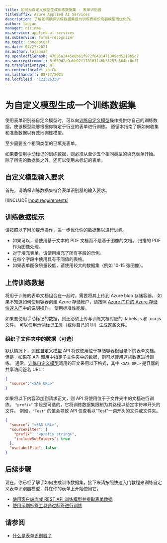 ```yaml
---
title: 如何为自定义模型生成训练数据集 - 表单识别器
titleSuffix: Azure Applied AI Services
description: 了解如何确保训练数据集是为训练表单识别器模型而优化的。
author: laujan
manager: nitinme
ms.service: applied-ai-services
ms.subservice: forms-recognizer
ms.topic: conceptual
ms.date: 07/27/2021
ms.author: lajanuar
ms.openlocfilehash: 47695a2445e0b61f972f6481471305ed5219b5d7
ms.sourcegitcommit: 5f659d2a9abb92f178103146b38257c864bc8c31
ms.translationtype: HT
ms.contentlocale: zh-CN
ms.lasthandoff: 08/17/2021
ms.locfileid: "122326338"
---
```

# <a name="build-a-training-data-set-for-a-custom-model"></a>为自定义模型生成一个训练数据集

使用表单识别器自定义模型时，可以向[训练自定义模型](https://westus.dev.cognitive.microsoft.com/docs/services/form-recognizer-api-v2-1/operations/TrainCustomModelAsync)操作提供你自己的训练数据，使该模型能够根据你特定于行业的表单进行训练。 遵循本指南了解如何收集和准备数据以有效地训练模型。

至少需要五个相同类型的已填充表单。

如果要使用手动标记的训练数据，则必须从至少五个相同类型的填充表单开始。 除了所需的数据集之外，还可以使用未标记的表单。

## <a name="custom-model-input-requirements"></a>自定义模型输入要求

首先，请确保训练数据集符合表单识别器的输入要求。

[!INCLUDE [input requirements](./includes/input-requirements.md)]

## <a name="training-data-tips"></a>训练数据提示

请按照以下附加提示操作，进一步优化你的数据集以进行训练。

* 如果可以，请使用基于文本的 PDF 文档而不是基于图像的文档。 扫描的 PDF 作为图像处理。
* 对于填充表单，请使用填充了所有字段的示例。
* 在每个字段中使用具有不同值的表格。
* 如果表单图像质量较低，请使用较大的数据集（例如 10-15 张图像）。

## <a name="upload-your-training-data"></a>上传训练数据

将用于训练的表单文档组合在一起时，需要将其上传到 Azure blob 存储容器。 如果不知道如何使用容器创建 Azure 存储帐户，请按照 [Azure 门户的 Azure 存储快速入门](../../storage/blobs/storage-quickstart-blobs-portal.md)中的说明操作。 使用标准性能层。

如果要使用手动标记的数据，则还必须上传与训练文档对应的 .labels.js 和 .ocr.js 文件。 可以使用[示例标记工具](label-tool.md)（或你自己的 UI）生成这些文件。

### <a name="organize-your-data-in-subfolders-optional"></a>组织子文件夹中的数据（可选）

默认情况下，[训练自定义模型](https://westus.dev.cognitive.microsoft.com/docs/services/form-recognizer-api-v2-1/operations/TrainCustomModelAsync) API 将仅使用位于存储容器根目录下的表单文档。 但是，如果在 API 调用中指定子文件夹中的数据，则可以使用这些数据进行训练。 通常，[训练自定义模型](https://westus.dev.cognitive.microsoft.com/docs/services/form-recognizer-api-v2-1/operations/TrainCustomModelAsync)调用的正文采用以下格式，其中 `<SAS URL>` 是容器的共享访问签名 URL：

```json
{
  "source":"<SAS URL>"
}
```

如果将以下内容添加到请求正文，则 API 将使用位于子文件夹中的文档进行训练。 `"prefix"` 字段是可选的，它将训练数据集限制为其路径以给定字符串开头的文件。 例如，`"Test"` 的值会导致 API 仅查看以“Test”一词开头的文件或文件夹。

```json
{
  "source": "<SAS URL>",
  "sourceFilter": {
    "prefix": "<prefix string>",
    "includeSubFolders": true
  },
  "useLabelFile": false
}
```

## <a name="next-steps"></a>后续步骤

现在，你已经了解了如何生成训练数据集，接下来请按照快速入门教程来训练自定义表单识别器模型，并在你的表单上开始使用它。

* [使用客户端库或 REST API 训练模型并提取表单数据](./quickstarts/client-library.md)
* [使用示例标签工具通过标签进行训练](label-tool.md)

## <a name="see-also"></a>请参阅

* [什么是表单识别器？](./overview.md)
